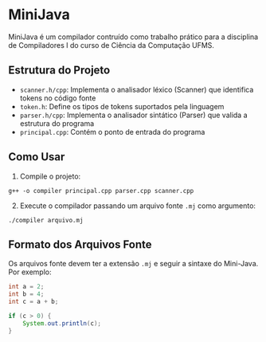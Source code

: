 # MiniJava

MiniJava é um compilador contruído como trabalho prático para a disciplina de Compiladores I do curso de Ciência da Computação UFMS.

## Estrutura do Projeto

- `scanner.h/cpp`: Implementa o analisador léxico (Scanner) que identifica tokens no código fonte
- `token.h`: Define os tipos de tokens suportados pela linguagem
- `parser.h/cpp`: Implementa o analisador sintático (Parser) que valida a estrutura do programa
- `principal.cpp`: Contém o ponto de entrada do programa

## Como Usar

1. Compile o projeto:
```
g++ -o compiler principal.cpp parser.cpp scanner.cpp
```

2. Execute o compilador passando um arquivo fonte `.mj` como argumento:
```
./compiler arquivo.mj
```

## Formato dos Arquivos Fonte

Os arquivos fonte devem ter a extensão `.mj` e seguir a sintaxe do Mini-Java. Por exemplo:

```java
int a = 2;
int b = 4;
int c = a + b;

if (c > 0) {
    System.out.println(c);
}
```

